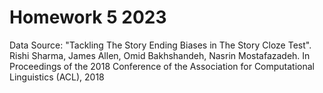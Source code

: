 # Homework 5 2023

Data Source: "Tackling The Story Ending Biases in The Story Cloze Test". Rishi Sharma, James Allen, Omid Bakhshandeh, Nasrin Mostafazadeh. In Proceedings of the 2018 Conference of the Association for Computational Linguistics (ACL), 2018
